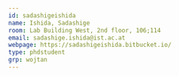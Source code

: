 ```yaml
---
id: sadashigeishida
name: Ishida, Sadashige
room: Lab Building West, 2nd floor, 106;114
email: sadashige.ishida@ist.ac.at
webpage: https://sadashigeishida.bitbucket.io/
type: phdstudent
grp: wojtan
---
```

